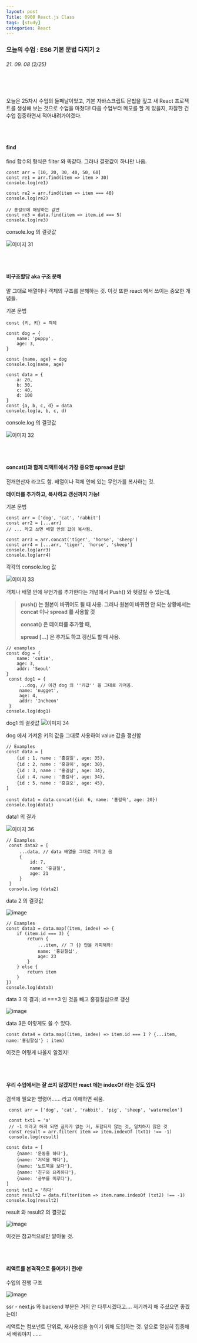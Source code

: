 ```yaml
---
layout: post
Title: 0908 React.js Class
tags: [study]
categories: React
---
```


### 오늘의 수업 : ES6 기본 문법 다지기 2

###### 21. 09. 08 (2/25)

<br />

<br />

오늘은 25차시 수업의 둘째날이었고, 기본 자바스크립트 문법을 짚고 새 React 프로젝트를 생성해 보는 것으로 수업을 마쳤다! 다음 수업부터 메모를 할 게 있을지, 자잘한 건 수업 집중하면서 적어내려가야겠다. 

<br />

<br />

#### find

find 함수의 형식은 filter 와 똑같다. 그러나 결괏값이 하나만 나옴.

```react
const arr = [10, 20, 30, 40, 50, 60]
const re1 = arr.find(item => item > 30)
console.log(re1)

const re2 = arr.find(item => item === 40)
console.log(re2)

// 홍길오에 해당하는 값만
const re3 = data.find(item => item.id === 5)
console.log(re3)
```

console.log 의 결괏값

![이미지 31](https://user-images.githubusercontent.com/89691274/132972347-6a1b26bd-ad8f-460a-8c6a-c3bedb508003.jpg)

<br />

<br />

#### 비구조할당 aka 구조 분해

말 그대로 배열이나 객체의 구조를 분해하는 것. 이것 또한 react 에서 쓰이는 중요한 개념들.

기본 문법

``` react
const {키, 키} = 객체
```

```react
const dog = {
    name: 'puppy',
    age: 3,
}

const {name, age} = dog
console.log(name, age)

const data = {
    a: 20,
    b: 30,
    c: 40,
    d: 100
}
const {a, b, c, d} = data 
console.log(a, b, c, d)
```

console.log 의 결괏값

![이미지 32](https://user-images.githubusercontent.com/89691274/132972695-196be316-3934-4472-85bc-f82c02a5cea4.jpg)

<br />

<br />

#### concat()과 함께 리액트에서 가장 중요한 spread 문법!

전개연산자 라고도 함. 배열이나 객체 안에 있는 무언가를 복사하는 것.

**데이터를 추가하고, 복사하고 갱신까지 가능!**

기본 문법

```react
const arr = ['dog', 'cat', 'rabbit']
const arr2 = [...arr]
// ... 라고 쓰면 배열 안의 값이 복사됨.
```

```react
const arr3 = arr.concat('tiger', 'horse', 'sheep')
const arr4 = [...arr, 'tiger', 'horse', 'sheep']
console.log(arr3)
console.log(arr4)
```

각각의 console.log 값

![이미지 33](https://user-images.githubusercontent.com/89691274/132972746-39a4bd29-e332-4045-b274-1a33d0835f4f.jpg)

객체나 배열 안에 무언가를 추가한다는 개념에서 Push() 와 헷갈릴 수 있는데, 

> **push() 는 원본이 바뀌어도 될 때 사용. 그러나 원본이 바뀌면 안 되는 상황에서는 concat 이나 spread 를 사용할 것**
>
> **concat() 은 데이터를 추가할 때,**
>
> **spread [...] 은 추가도 하고 갱신도 할 때 사용.**

```react
// examples
const dog = {
    name: 'cutie',
    age: 3, 
    addr: 'Seoul'
}
 const dog1 = {
     ...dog, // 이건 dog 의 ''키값'' 을 그대로 가져옴.
     name: 'nugget',
     age: 4,
     addr: 'Incheon'
 }
console.log(dog1)
```

dog1 의 결괏값
![이미지 34](https://user-images.githubusercontent.com/89691274/132972801-9fb4073f-c6d5-44c4-b197-34f7888b4614.jpg)

dog 에서 가져온 키의 값을 그대로 사용하여 value 값을 갱신함

```react
// Examples
const data = [
    {id : 1, name : '홍길일', age: 35},
    {id : 2, name : '홍길이', age: 30},
    {id : 3, name : '홍길삼', age: 34},
    {id : 4, name : '홍길사', age: 34},
    {id : 5, name : '홍길오', age: 45},
]

const data1 = data.concat({id: 6, name: '홍길육', age: 20})
console.log(data1)
```

data1 의 결과

![이미지 36](https://user-images.githubusercontent.com/89691274/132972830-ef4ae314-ee1a-49b7-81f3-12a96e1b2c52.jpg)

```react
// Examples 
 const data2 = [
     ...data, // data 배열을 그대로 가지고 옴
     {
         id: 7,
         name: '홍길칠',
         age: 21
     }
 ]
 console.log (data2)
```

data 2 의 결괏값 

![image](https://user-images.githubusercontent.com/89691274/132972844-ef867dff-0f3e-4680-90a6-c04e7d2efce6.png)

```react
// Examples 
const data3 = data.map((item, index) => {
    if (item.id === 3) {
        return {
            ...item, // 그 {} 만을 카피해와! 
            name: '홍길칠십',
            age: 23
        }
    } else {
        return item
    }
})
console.log(data3)
```

data 3 의 결과; id ===3 인 것을 빼고 홍길칠십으로 갱신

![image](https://user-images.githubusercontent.com/89691274/132972858-3b9853f1-967c-4f54-938b-3244aa040efb.png)

data 3은 이렇게도 쓸 수 있다.

```react
const data4 = data.map((item, index) => item.id === 1 ? {...item, name:'홍길팔십'} : item)
```

이것은 어떻게 나올지 알겠지! 

<br />

<br />

#### 우리 수업에서는 잘 쓰지 않겠지만 react 에는 indexOf 라는 것도 있다

검색에 필요한 명령어...... 라고 이해하면 쉬움.

```react
 const arr = ['dog', 'cat', 'rabbit', 'pig', 'sheep', 'watermelon']

 const txt1 = 'a'
 // -1 이라고 하게 되면 글자가 없는 거, 포함되지 않는 것, 일치하지 않은 것
 const result = arr.filter( item => item.indexOf (txt1) !== -1)
 console.log(result)

const data = [
    {name: '운동을 하다'},
    {name: '저녁을 하다'},
    {name: '노트북을 보다'},
    {name: '친구와 요리하다'},
    {name: '공부를 미루다'},
]
const txt2 = '하다'
const result2 = data.filter(item => item.name.indexOf (txt2) !== -1)
console.log(result2)
```

result 와 result2 의 결괏값 

![image](https://user-images.githubusercontent.com/89691274/132973086-2caec86f-09bf-4256-8bfc-935f072db9b6.png)

이것은 참고적으로만 알아둘 것.

<br />

<br />

#### 리액트를 본격적으로 들어가기 전에! 

수업의 진행 구조

![image](https://user-images.githubusercontent.com/89691274/132973168-4f567294-09a0-4c10-b77f-fd25e8ea79b7.png)

ssr - next.js 와 backend 부분은 거의 안 다루시겠다고.... 저기까지 해 주셨으면 좋겠는데! 

리액트는 컴포넌트 단위로, 재사용성을 높이기 위해 도입하는 것. 앞으로 열심히 집중해서 배워야지 ...... 

<br />

<br />

